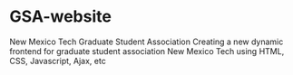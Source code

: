 # GSA-website
New Mexico Tech Graduate Student Association
Creating a new dynamic frontend for graduate student association New Mexico Tech using HTML, CSS, Javascript, Ajax, etc
